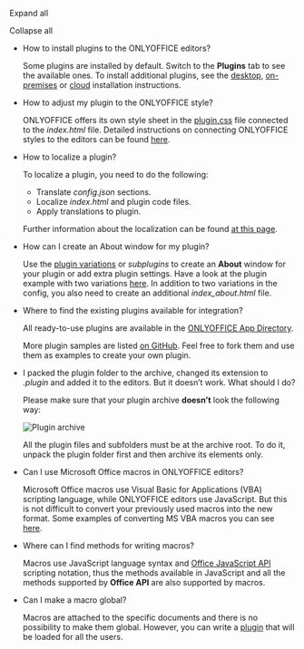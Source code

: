 Expand all

Collapse all

* How to install plugins to the ONLYOFFICE editors?

  Some plugins are installed by default. Switch to the **Plugins** tab to see the available ones. To install additional plugins, see the [desktop](/plugin/installation/desktop), [on-premises](/plugin/installation/onpremises) or [cloud](/plugin/installation/cloud) installation instructions.

- How to adjust my plugin to the ONLYOFFICE style?

  ONLYOFFICE offers its own style sheet in the [plugin.css](https://onlyoffice.github.io/sdkjs-plugins/v1/plugins.css) file connected to the *index.html* file. Detailed instructions on connecting ONLYOFFICE styles to the editors can be found [here](/plugin/styles).

* How to localize a plugin?

  To localize a plugin, you need to do the following:

  * Translate *config.json* sections.
  * Localize *index.html* and plugin code files.
  * Apply translations to plugin.

  Further information about the localization can be found [at this page](/plugin/localization).

- How can I create an About window for my plugin?

  Use the [plugin variations](/plugin/variations) or *subplugins* to create an **About** window for your plugin or add extra plugin settings. Have a look at the plugin example with two variations [here](https://github.com/ONLYOFFICE/sdkjs-plugins/tree/master/helloworld). In addition to two variations in the config, you also need to create an additional *index\_about.html* file.

* Where to find the existing plugins available for integration?

  All ready-to-use plugins are available in the [ONLYOFFICE App Directory](https://www.onlyoffice.com/en/app-directory).

  More plugin samples are listed [on GitHub](https://github.com/ONLYOFFICE/sdkjs-plugins). Feel free to fork them and use them as examples to create your own plugin.

- I packed the plugin folder to the archive, changed its extension to *.plugin* and added it to the editors. But it doesn’t work. What should I do?

  Please make sure that your plugin archive **doesn’t** look the following way:

  ![Plugin archive](/content/img/plugins/plugin_archive.png)

  All the plugin files and subfolders must be at the archive root. To do it, unpack the plugin folder first and then archive its elements only.

* Can I use Microsoft Office macros in ONLYOFFICE editors?

  Microsoft Office macros use Visual Basic for Applications (VBA) scripting language, while ONLYOFFICE editors use JavaScript. But this is not difficult to convert your previously used macros into the new format. Some examples of converting MS VBA macros you can see [here](/plugin/convertingvbamacros).

- Where can I find methods for writing macros?

  Macros use JavaScript language syntax and [Office JavaScript API](/officeapi/basic) scripting notation, thus the methods available in JavaScript and all the methods supported by **Office API** are also supported by macros.

* Can I make a macro global?

  Macros are attached to the specific documents and there is no possibility to make them global. However, you can write a [plugin](/plugin/structure) that will be loaded for all the users.
